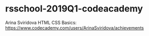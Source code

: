 ﻿# rsschool-2019Q1-codeacademy
Arina Sviridova
HTML CSS Basics: https://www.codecademy.com/users/ArinaSviridova/achievements
